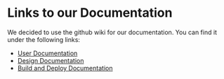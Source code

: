 # Links to our Documentation

We decided to use the github wiki for our documentation. You can find it under the following links:

* [User Documentation](https://github.com/amosproj/amos2023ss01-apache-pulsar-ui/wiki/User-Documentation)
* [Design Documentation](https://github.com/amosproj/amos2023ss01-apache-pulsar-ui/wiki/Design-Documentation)
* [Build and Deploy Documentation](https://github.com/amosproj/amos2023ss01-apache-pulsar-ui/wiki/Build-Documentation)
